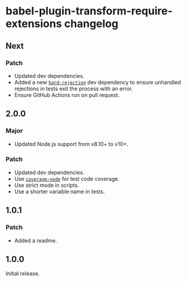 # babel-plugin-transform-require-extensions changelog

## Next

### Patch

- Updated dev dependencies.
- Added a new [`hard-rejection`](https://npm.im/hard-rejection) dev dependency to ensure unhandled rejections in tests exit the process with an error.
- Ensure GitHub Actions run on pull request.

## 2.0.0

### Major

- Updated Node.js support from v8.10+ to v10+.

### Patch

- Updated dev dependencies.
- Use [`coverage-node`](https://npm.im/coverage-node) for test code coverage.
- Use strict mode in scripts.
- Use a shorter variable name in tests.

## 1.0.1

### Patch

- Added a readme.

## 1.0.0

Initial release.
